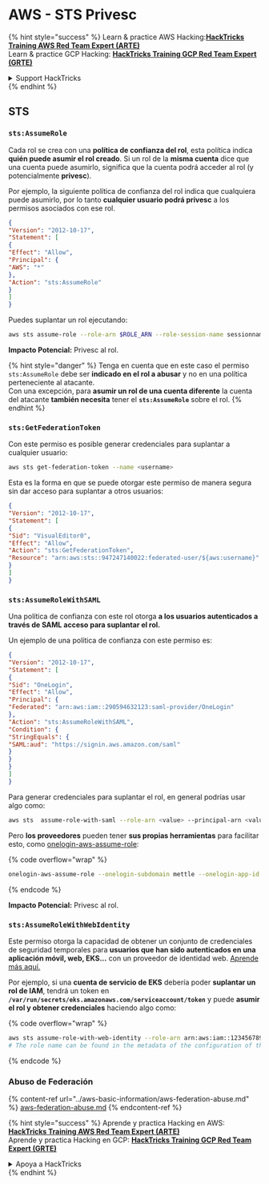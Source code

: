 # AWS - STS Privesc

{% hint style="success" %}
Learn & practice AWS Hacking:<img src="../../../.gitbook/assets/image (1) (1) (1).png" alt="" data-size="line">[**HackTricks Training AWS Red Team Expert (ARTE)**](https://training.hacktricks.xyz/courses/arte)<img src="../../../.gitbook/assets/image (1) (1) (1).png" alt="" data-size="line">\
Learn & practice GCP Hacking: <img src="../../../.gitbook/assets/image (2).png" alt="" data-size="line">[**HackTricks Training GCP Red Team Expert (GRTE)**<img src="../../../.gitbook/assets/image (2).png" alt="" data-size="line">](https://training.hacktricks.xyz/courses/grte)

<details>

<summary>Support HackTricks</summary>

* Check the [**subscription plans**](https://github.com/sponsors/carlospolop)!
* **Join the** 💬 [**Discord group**](https://discord.gg/hRep4RUj7f) or the [**telegram group**](https://t.me/peass) or **follow** us on **Twitter** 🐦 [**@hacktricks\_live**](https://twitter.com/hacktricks_live)**.**
* **Share hacking tricks by submitting PRs to the** [**HackTricks**](https://github.com/carlospolop/hacktricks) and [**HackTricks Cloud**](https://github.com/carlospolop/hacktricks-cloud) github repos.

</details>
{% endhint %}

## STS

### `sts:AssumeRole`

Cada rol se crea con una **política de confianza del rol**, esta política indica **quién puede asumir el rol creado**. Si un rol de la **misma cuenta** dice que una cuenta puede asumirlo, significa que la cuenta podrá acceder al rol (y potencialmente **privesc**).

Por ejemplo, la siguiente política de confianza del rol indica que cualquiera puede asumirlo, por lo tanto **cualquier usuario podrá privesc** a los permisos asociados con ese rol.
```json
{
"Version": "2012-10-17",
"Statement": [
{
"Effect": "Allow",
"Principal": {
"AWS": "*"
},
"Action": "sts:AssumeRole"
}
]
}
```
Puedes suplantar un rol ejecutando:
```bash
aws sts assume-role --role-arn $ROLE_ARN --role-session-name sessionname
```
**Impacto Potencial:** Privesc al rol.

{% hint style="danger" %}
Tenga en cuenta que en este caso el permiso `sts:AssumeRole` debe ser **indicado en el rol a abusar** y no en una política perteneciente al atacante.\
Con una excepción, para **asumir un rol de una cuenta diferente** la cuenta del atacante **también necesita** tener el **`sts:AssumeRole`** sobre el rol.
{% endhint %}

### **`sts:GetFederationToken`**

Con este permiso es posible generar credenciales para suplantar a cualquier usuario:
```bash
aws sts get-federation-token --name <username>
```
Esta es la forma en que se puede otorgar este permiso de manera segura sin dar acceso para suplantar a otros usuarios:
```json
{
"Version": "2012-10-17",
"Statement": [
{
"Sid": "VisualEditor0",
"Effect": "Allow",
"Action": "sts:GetFederationToken",
"Resource": "arn:aws:sts::947247140022:federated-user/${aws:username}"
}
]
}
```
### `sts:AssumeRoleWithSAML`

Una política de confianza con este rol otorga **a los usuarios autenticados a través de SAML acceso para suplantar el rol.**

Un ejemplo de una política de confianza con este permiso es:
```json
{
"Version": "2012-10-17",
"Statement": [
{
"Sid": "OneLogin",
"Effect": "Allow",
"Principal": {
"Federated": "arn:aws:iam::290594632123:saml-provider/OneLogin"
},
"Action": "sts:AssumeRoleWithSAML",
"Condition": {
"StringEquals": {
"SAML:aud": "https://signin.aws.amazon.com/saml"
}
}
}
]
}
```
Para generar credenciales para suplantar el rol, en general podrías usar algo como:
```bash
aws sts  assume-role-with-saml --role-arn <value> --principal-arn <value>
```
Pero **los proveedores** pueden tener **sus propias herramientas** para facilitar esto, como [onelogin-aws-assume-role](https://github.com/onelogin/onelogin-python-aws-assume-role):

{% code overflow="wrap" %}
```bash
onelogin-aws-assume-role --onelogin-subdomain mettle --onelogin-app-id 283740 --aws-region eu-west-1 -z 3600
```
{% endcode %}

**Impacto Potencial:** Privesc al rol.

### `sts:AssumeRoleWithWebIdentity`

Este permiso otorga la capacidad de obtener un conjunto de credenciales de seguridad temporales para **usuarios que han sido autenticados en una aplicación móvil, web, EKS...** con un proveedor de identidad web. [Aprende más aquí.](https://docs.aws.amazon.com/STS/latest/APIReference/API_AssumeRoleWithWebIdentity.html)

Por ejemplo, si una **cuenta de servicio de EKS** debería poder **suplantar un rol de IAM**, tendrá un token en **`/var/run/secrets/eks.amazonaws.com/serviceaccount/token`** y puede **asumir el rol y obtener credenciales** haciendo algo como:

{% code overflow="wrap" %}
```bash
aws sts assume-role-with-web-identity --role-arn arn:aws:iam::123456789098:role/<role_name> --role-session-name something --web-identity-token file:///var/run/secrets/eks.amazonaws.com/serviceaccount/token
# The role name can be found in the metadata of the configuration of the pod
```
{% endcode %}

### Abuso de Federación

{% content-ref url="../aws-basic-information/aws-federation-abuse.md" %}
[aws-federation-abuse.md](../aws-basic-information/aws-federation-abuse.md)
{% endcontent-ref %}

{% hint style="success" %}
Aprende y practica Hacking en AWS:<img src="../../../.gitbook/assets/image (1) (1) (1).png" alt="" data-size="line">[**HackTricks Training AWS Red Team Expert (ARTE)**](https://training.hacktricks.xyz/courses/arte)<img src="../../../.gitbook/assets/image (1) (1) (1).png" alt="" data-size="line">\
Aprende y practica Hacking en GCP: <img src="../../../.gitbook/assets/image (2).png" alt="" data-size="line">[**HackTricks Training GCP Red Team Expert (GRTE)**<img src="../../../.gitbook/assets/image (2).png" alt="" data-size="line">](https://training.hacktricks.xyz/courses/grte)

<details>

<summary>Apoya a HackTricks</summary>

* Revisa los [**planes de suscripción**](https://github.com/sponsors/carlospolop)!
* **Únete al** 💬 [**grupo de Discord**](https://discord.gg/hRep4RUj7f) o al [**grupo de telegram**](https://t.me/peass) o **síguenos** en **Twitter** 🐦 [**@hacktricks\_live**](https://twitter.com/hacktricks_live)**.**
* **Comparte trucos de hacking enviando PRs a los** [**HackTricks**](https://github.com/carlospolop/hacktricks) y [**HackTricks Cloud**](https://github.com/carlospolop/hacktricks-cloud) repositorios de github.

</details>
{% endhint %}
